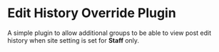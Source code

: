 # Edit History Override Plugin

 A simple plugin to allow additional groups to be able to view post edit history when site setting is set for **Staff** only.